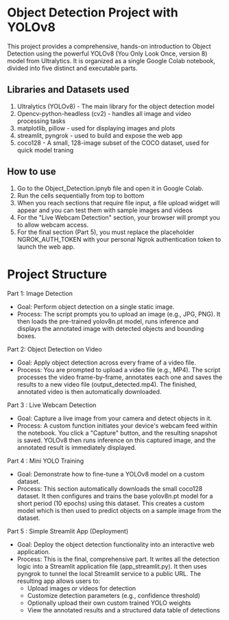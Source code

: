 # Object Detection Project with YOLOv8

This project provides a comprehensive, hands-on introduction to Object Detection using the powerful YOLOv8 (You Only Look Once, version 8) model from Ultralytics. 
It is organized as a single Google Colab notebook, divided into five distinct and executable parts.

## Libraries and Datasets used
1. Ultralytics (YOLOv8) - The main library for the object detection model
2. Opencv-python-headless (cv2) - handles all image and video processing tasks
3. matplotlib, pillow - used for displaying images and plots
4. streamlit, pyngrok - used to build and expose the web app
5. coco128 - A small, 128-image subset of the COCO dataset, used for quick model traning

## How to use
1. Go to the Object_Detection.ipnyb file and open it in Google Colab.
2. Run the cells sequentially from top to bottom
3. When you reach sections that require file input, a file upload widget will
   appear and you can test them with sample images and videos
4. For the "Live Webcam Detection" section, your browser will prompt you to
   allow webcam access.
5. For the final section (Part 5), you must replace the placeholder NGROK_AUTH_TOKEN with your personal
   Ngrok authentication token to launch the web app.

# Project Structure
Part 1: Image Detection
* Goal: Perform object detection on a single static image.
* Process: The script prompts you to upload an image (e.g., JPG, PNG). It then loads the pre-trained
  yolov8n.pt model, runs inference and displays the annotated image with detected objects and bounding boxes.

Part 2: Object Detection on Video
* Goal: Apply object detection across every frame of a video file.
* Process: You are prompted to upload a video file (e.g., MP4). The script processes the video frame-by-frame,
  annotates each one and saves the results to a new video file (output_detected.mp4). The finished,
  annotated video is then automatically downloaded.

Part 3 : Live Webcam Detection
* Goal: Capture a live image from your camera and detect objects in it.
* Process: A custom function initiates your device's webcam feed within the notebook.
  You click a "Capture" button, and the resulting snapshot is saved. YOLOv8 then runs
  inference on this captured image, and the annotated result is immediately displayed.

Part 4 : Mini YOLO Training
* Goal: Demonstrate how to fine-tune a YOLOv8 model on a custom dataset.
* Process: This section automatically downloads the small coco128 dataset.
  It then configures and trains the base yolov8n.pt model for a short period (10 epochs) using this dataset.
  This creates a custom model which is then used to predict objects on a sample image from the dataset.

Part 5 : Simple Streamlit App (Deployment)
* Goal: Deploy the object detection functionality into an interactive web application.
* Process: This is the final, comprehensive part. It writes all the detection logic into a Streamlit application file (app_streamlit.py).
  It then uses pyngrok to tunnel the local Streamlit service to a public URL.
  The resulting app allows users to:
    * Upload images or videos for detection
    * Customize detection parameters (e.g., confidence threshold)
    * Optionally upload their own custom trained YOLO weights
    * View the annotated results and a structured data table of detections
